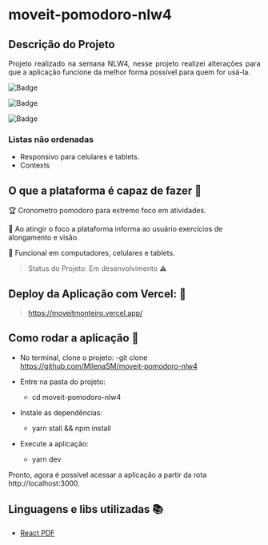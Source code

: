 # moveit-pomodoro-nlw4

## Descrição do Projeto

<p align="justify"> Projeto realizado na semana NLW4, nesse projeto realizei alterações para que a aplicação funcione da melhor forma possível para quem for usá-la. </p>

![Badge](https://img.shields.io/static/v1?label=react&message=framework&color=blue&style=for-the-badge&logo=REACT)

![Badge](https://img.shields.io/badge/Vercel-Deploy-black--blue)

![Badge](https://img.shields.io/badge/Status-Em%20Desenvolvimento-brightgreen)

### Listas não ordenadas

- Responsivo para celulares e tablets.
- Contexts

## O que a plataforma é capaz de fazer :checkered_flag:

:trophy: Cronometro pomodoro para extremo foco em atividades.

:muscle: Ao atingir o foco a plataforma informa ao usuário exercícios de alongamento e visão.

:eyes: Funcional em computadores, celulares e tablets.

> Status do Projeto: Em desenvolvimento :warning:

## Deploy da Aplicação com Vercel: :punch:

> https://moveitmonteiro.vercel.app/

## Como rodar a aplicação :runner:

- No terminal, clone o projeto:
  -git clone https://github.com/MilenaSM/moveit-pomodoro-nlw4

- Entre na pasta do projeto:

  - cd moveit-pomodoro-nlw4

- Instale as dependências:

  - yarn stall && npm install

- Execute a aplicação:
  - yarn dev

<p>Pronto, agora é possível acessar a aplicação a partir da rota http://localhost:3000.</p>

## Linguagens e libs utilizadas :books:

- [React PDF](https://react-pdf.org/)

